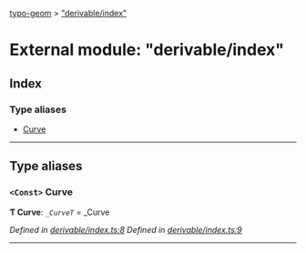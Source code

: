 [typo-geom](../README.md) > ["derivable/index"](../modules/_derivable_index_.md)

# External module: "derivable/index"

## Index

### Type aliases

* [Curve](_derivable_index_.md#curve)

---

## Type aliases

<a id="curve"></a>

### `<Const>` Curve

**Ƭ Curve**: *`_CurveT`* =  _Curve

*Defined in [derivable/index.ts:8](https://github.com/be5invis/typo-geom/blob/d307ff5/src/derivable/index.ts#L8)*
*Defined in [derivable/index.ts:9](https://github.com/be5invis/typo-geom/blob/d307ff5/src/derivable/index.ts#L9)*

___

